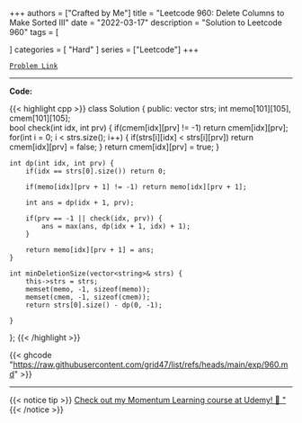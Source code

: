
+++
authors = ["Crafted by Me"]
title = "Leetcode 960: Delete Columns to Make Sorted III"
date = "2022-03-17"
description = "Solution to Leetcode 960"
tags = [
    
]
categories = [
    "Hard"
]
series = ["Leetcode"]
+++



[`Problem Link`](https://leetcode.com/problems/delete-columns-to-make-sorted-iii/description/)

---

**Code:**

{{< highlight cpp >}}
class Solution {
public:
    vector<string> strs;
    int memo[101][105], cmem[101][105];    
    bool check(int idx, int prv) {
        if(cmem[idx][prv] != -1) return cmem[idx][prv];
        for(int i = 0; i < strs.size(); i++) {
            if(strs[i][idx] < strs[i][prv])
                return cmem[idx][prv] = false;
        }
        return cmem[idx][prv] = true;
    }

    int dp(int idx, int prv) {
        if(idx == strs[0].size()) return 0;
        
        if(memo[idx][prv + 1] != -1) return memo[idx][prv + 1];
        
        int ans = dp(idx + 1, prv);
        
        if(prv == -1 || check(idx, prv)) {
            ans = max(ans, dp(idx + 1, idx) + 1);
        }
        
        return memo[idx][prv + 1] = ans;
    }
    
    int minDeletionSize(vector<string>& strs) {
        this->strs = strs;
        memset(memo, -1, sizeof(memo));
        memset(cmem, -1, sizeof(cmem));
        return strs[0].size() - dp(0, -1);
        
    }
};
{{< /highlight >}}

{{< ghcode "https://raw.githubusercontent.com/grid47/list/refs/heads/main/exp/960.md" >}}

---



{{< notice tip >}}
[Check out my Momentum Learning course at Udemy! 🚀 "](https://www.udemy.com/course/blind-75-the-data-structures-and-algorithms-essentials/)
{{< /notice >}}


